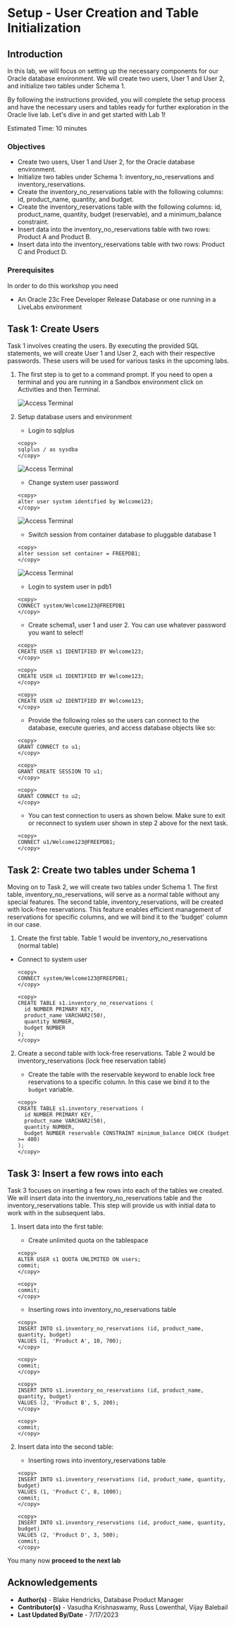 # Setup - User Creation and Table Initialization

## Introduction

In this lab, we will focus on setting up the necessary components for our Oracle database environment. We will create two users, User 1 and User 2, and initialize two tables under Schema 1.

By following the instructions provided, you will complete the setup process and have the necessary users and tables ready for further exploration in the Oracle live lab. Let's dive in and get started with Lab 1!

Estimated Time: 10 minutes

### Objectives

* Create two users, User 1 and User 2, for the Oracle database environment.
* Initialize two tables under Schema 1: inventory\_no\_reservations and inventory\_reservations.
* Create the inventory\_no\_reservations table with the following columns: id, product\_name, quantity, and budget.
* Create the inventory\_reservations table with the following columns: id, product\_name, quantity, budget (reservable), and a minimum_balance constraint.
* Insert data into the inventory\_no\_reservations table with two rows: Product A and Product B.
* Insert data into the inventory\_reservations table with two rows: Product C and Product D.

### Prerequisites

In order to do this workshop you need
* An Oracle 23c Free Developer Release Database or one running in a LiveLabs environment

## Task 1: Create Users

Task 1 involves creating the users. By executing the provided SQL statements, we will create User 1 and User 2, each with their respective passwords. These users will be used for various tasks in the upcoming labs.

1. The first step is to get to a command prompt. If you need to open a terminal and you are running in a Sandbox environment click on Activities and then Terminal.

    ![Access Terminal](images/open-terminal.png "Terminal")

2. Setup database users and environment

    * Login to sqlplus
    ```
    <copy>
    sqlplus / as sysdba
    </copy>
    ```
    ![Access Terminal](images/connect-db-sysdba1.png "Terminal")

    * Change system user password

    ```
    <copy>
    alter user system identified by Welcome123;
    </copy>
    ```
    ![Access Terminal](images/alter-user.png "Terminal")

    * Switch session from container database to pluggable database 1
    ```
    <copy>
    alter session set container = FREEPDB1;
    </copy>
    ```

    ![Access Terminal](images/alter-session1.png "Terminal")


    * Login to system user in pdb1

    ```
    <copy>
    CONNECT system/Welcome123@FREEPDB1
    </copy>
    ```

    * Create schema1, user 1 and user 2. You can use whatever password you want to select!

    ```
    <copy>
    CREATE USER s1 IDENTIFIED BY Welcome123;
    </copy>
    ```

    ```
    <copy>
    CREATE USER u1 IDENTIFIED BY Welcome123;
    </copy>
    ```

    ```
    <copy>
    CREATE USER u2 IDENTIFIED BY Welcome123;
    </copy>
    ```

    * Provide the following roles so the users can connect to the database, execute queries, and access database objects like so:

    ```
    <copy>
    GRANT CONNECT to u1;
    </copy>
    ```

    ```
    <copy>
    GRANT CREATE SESSION TO u1;
    </copy>
    ```

    ```
    <copy>
    GRANT CONNECT to u2;
    </copy>
    ```

    * You can test connection to users as shown below. Make sure to exit or reconnect to system user shown in step 2 above for the next task.

    ```
    <copy>
    CONNECT u1/Welcome123@FREEPDB1;
    </copy>
    ```

## Task 2: Create two tables under Schema 1

Moving on to Task 2, we will create two tables under Schema 1. The first table, inventory\_no\_reservations, will serve as a normal table without any special features. The second table, inventory\_reservations, will be created with lock-free reservations. This feature enables efficient management of reservations for specific columns, and we will bind it to the 'budget' column in our case.

1. Create the first table. Table 1 would be inventory\_no\_reservations (normal table)

* Connect to system user

    ```
    <copy>
    CONNECT system/Welcome123@FREEPDB1;
    </copy>
    ```

    ```
    <copy>
    CREATE TABLE s1.inventory_no_reservations (
      id NUMBER PRIMARY KEY,
      product_name VARCHAR2(50),
      quantity NUMBER,
      budget NUMBER
    );
    </copy>
    ```

2. Create a second table with lock-free reservations. Table 2 would be inventory\_reservations (lock free reservation table)

    * Create the table with the reservable keyword to enable lock free reservations to a specific column. In this case we bind it to the `budget` variable.

    ```
    <copy>
    CREATE TABLE s1.inventory_reservations (
      id NUMBER PRIMARY KEY,
      product_name VARCHAR2(50),
      quantity NUMBER,
      budget NUMBER reservable CONSTRAINT minimum_balance CHECK (budget >= 400)
    );
    </copy>
    ```

## Task 3: Insert a few rows into each

Task 3 focuses on inserting a few rows into each of the tables we created. We will insert data into the inventory\_no\_reservations table and the inventory\_reservations table. This step will provide us with initial data to work with in the subsequent labs.

1. Insert data into the first table:

    * Create unlimited quota on the tablespace
    ```
    <copy>
    ALTER USER s1 QUOTA UNLIMITED ON users;
    commit;
    </copy>
    ```

    ```
    <copy>
    commit;
    </copy>
    ```


    * Inserting rows into inventory\_no\_reservations table

    ```
    <copy>
    INSERT INTO s1.inventory_no_reservations (id, product_name, quantity, budget)
    VALUES (1, 'Product A', 10, 700);
    </copy>
    ```

    ```
    <copy>
    commit;
    </copy>
    ```    

    ```
    <copy>
    INSERT INTO s1.inventory_no_reservations (id, product_name, quantity, budget)
    VALUES (2, 'Product B', 5, 200);
    </copy>
    ```

    ```
    <copy>
    commit;
    </copy>
    ```

2. Insert data into the second table:

    * Inserting rows into inventory\_reservations table

    ```
    <copy>
    INSERT INTO s1.inventory_reservations (id, product_name, quantity, budget)
    VALUES (1, 'Product C', 8, 1000);
    commit;
    </copy>
    ```

    ```
    <copy>
    INSERT INTO s1.inventory_reservations (id, product_name, quantity, budget)
    VALUES (2, 'Product D', 3, 500);
    commit;
    </copy>
    ```

You many now **proceed to the next lab**

## Acknowledgements

* **Author(s)** - Blake Hendricks, Database Product Manager
* **Contributor(s)** - Vasudha Krishnaswamy, Russ Lowenthal, Vijay Balebail
* **Last Updated By/Date** - 7/17/2023